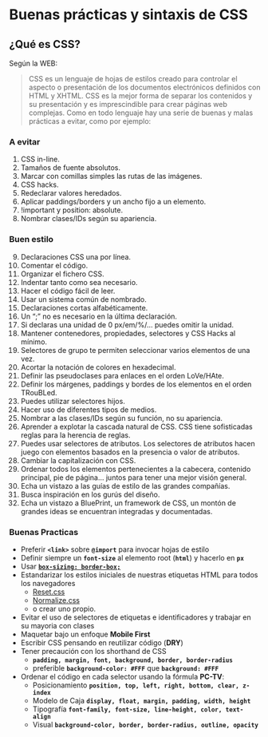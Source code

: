 # Buenas prácticas y sintaxis de CSS #

## ¿Qué es CSS? ##

Según la WEB:

> CSS es un lenguaje de hojas de estilos creado para controlar el aspecto o presentación de los documentos electrónicos definidos con HTML y XHTML. CSS es la mejor forma de separar los contenidos y su presentación y es imprescindible para crear páginas web complejas.
Como en todo lenguaje hay una serie de buenas y malas prácticas a evitar, como por ejemplo:

### A evitar ###

1. CSS in-line.
2. Tamaños de fuente absolutos.
3. Marcar con comillas simples las rutas de las imágenes.
4. CSS hacks.
5. Redeclarar valores heredados.
6. Aplicar paddings/borders y un ancho fijo a un elemento.
7. !important y position: absolute.
8. Nombrar clases/IDs según su apariencia.

### Buen estilo ###

9. Declaraciones CSS una por línea.
10. Comentar el código.
11. Organizar el fichero CSS.
12. Indentar tanto como sea necesario.
13. Hacer el código fácil de leer.
14. Usar un sistema común de nombrado.
15. Declaraciones cortas alfabéticamente.
16. Un “;” no es necesario en la última declaración.
17. Si declaras una unidad de 0 px/em/%/… puedes omitir la unidad.
18. Mantener contenedores, propiedades, selectores y CSS Hacks al mínimo.
19. Selectores de grupo te permiten seleccionar varios elementos de una vez.
20. Acortar la notación de colores en hexadecimal.
21. Definir las pseudoclases para enlaces en el orden LoVe/HAte.
22. Definir los márgenes, paddings y bordes de los elementos en el orden TRouBLed.
23. Puedes utilizar selectores hijos.
24. Hacer uso de diferentes tipos de medios.
25. Nombrar a las clases/IDs según su función, no su apariencia.
26. Aprender a explotar la cascada natural de CSS. CSS tiene sofisticadas reglas para la herencia de reglas.
27. Puedes usar selectores de atributos. Los selectores de atributos hacen juego con elementos basados en la presencia o valor de atributos.
28. Cambiar la capitalización con CSS.
29. Ordenar todos los elementos pertenecientes a la cabecera, contenido principal, pie de página… juntos para tener una mejor visión general.
30. Echa un vistazo a las guías de estilo de las grandes compañías.
31. Busca inspiración en los gurús del diseño.
32. Echa un vistazo a BluePrint, un framework de CSS, un montón de grandes ideas se encuentran integradas y documentadas.

### Buenas Practicas ###

* Preferir **`<link>`** sobre **`@import`** para invocar hojas de estilo
* Definir siempre un **`font-size`** al elemento root (**`html`**) y hacerlo en **`px`**
* Usar [**`box-sizing: border-box;`**](http://www.paulirish.com/2012/box-sizing-border-box-ftw/)
* Estandarizar los estilos iniciales de nuestras etiquetas HTML para todos los navegadores
    * [Reset.css](http://meyerweb.com/eric/tools/css/reset/)
    * [Normalize.css](https://necolas.github.io/normalize.css/)
    * o crear uno propio.
* Evitar el uso de selectores de etiquetas e identificadores y trabajar en su mayoria con clases
* Maquetar bajo un enfoque **Mobile First**
* Escribir CSS pensando en reutilizar código (**DRY**)
* Tener precaución con los shorthand de CSS
    * **`padding, margin, font, background, border, border-radius`**
    * preferible **`background-color: #FFF`** que **`background: #FFF`**
* Ordenar el código en cada selector usando la fórmula **PC-TV**:
    * Posicionamiento **`position, top, left, right, bottom, clear, z-index`**
    * Modelo de Caja **`display, float, margin, padding, width, height`**
    * Tipografía **`font-family, font-size, line-height, color, text-align`**
    * Visual **`background-color, border, border-radius, outline, opacity`**
